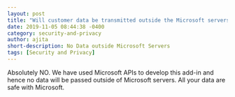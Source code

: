 ```yaml
---
layout: post
title: "Will customer data be transmitted outside the Microsoft servers?"
date: 2019-11-05 08:44:38 -0400
category: security-and-privacy
author: ajita
short-description: No Data outside Microsoft Servers
tags: [Security and Privacy]
---
```

Absolutely NO. We have used Microsoft APIs to develop this add-in and hence no data will be passed outside of Microsoft servers. All your data are safe with Microsoft. 
